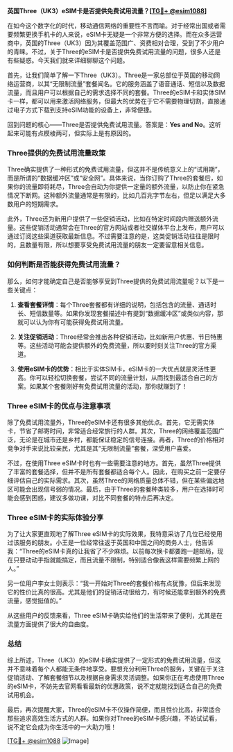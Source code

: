 **英国Three（UK3）eSIM卡是否提供免费试用流量？[[TG💪+ @esim1088](https://t.me/s/esim1088)]**

在如今这个数字化的时代，移动通信网络的重要性不言而喻。对于经常出国或者需要频繁更换手机卡的人来说，eSIM卡无疑是一个非常方便的选择。而在众多运营商中，英国的Three（UK3）因为其覆盖范围广、资费相对合理，受到了不少用户的青睐。不过，关于Three的eSIM卡是否提供免费试用流量的问题，很多人还是有些疑惑。今天我们就来详细聊聊这个问题。

首先，让我们简单了解一下Three（UK3）。Three是一家总部位于英国的移动网络运营商，以其“无限制流量”套餐闻名。它的服务涵盖了语音通话、短信以及数据流量，而且用户可以根据自己的需求选择不同的套餐。Three的eSIM卡和实体SIM卡一样，都可以用来激活网络服务，但最大的优势在于它不需要物理切割，直接通过电子方式下载到支持eSIM功能的设备上，非常便捷。

回到问题的核心——Three是否提供免费试用流量。答案是：**Yes and No**。这听起来可能有点模棱两可，但实际上是有原因的。

### Three提供的免费试用流量政策

Three确实提供了一种形式的免费试用流量，但这并不是传统意义上的“试用期”，而是所谓的“数据缓冲区”或“安全网”。具体来说，当你订购了Three的套餐后，如果你的流量即将耗尽，Three会自动为你提供一定量的额外流量，以防止你在紧急情况下断网。这种额外流量通常是有限的，比如几百兆字节左右，但足以满足大多数用户的短期需求。

此外，Three还为新用户提供了一些促销活动，比如在特定时间段内赠送额外流量。这些促销活动通常会在Three的官方网站或者社交媒体平台上发布，用户可以通过订阅这些渠道获取最新信息。不过需要注意的是，这类促销活动往往是限时的，且数量有限，所以想要享受免费试用流量的朋友一定要留意相关信息。

### 如何判断是否能获得免费试用流量？

那么，如何才能确定自己是否能够享受到Three提供的免费试用流量呢？以下是一些关键点：

1. **查看套餐详情**：每个Three套餐都有详细的说明，包括包含的流量、通话时长、短信数量等。如果你发现套餐描述中有提到“数据缓冲区”或类似内容，那就可以认为你有可能获得免费试用流量。

2. **关注促销活动**：Three经常会推出各种促销活动，比如新用户优惠、节日特惠等。这些活动可能会提供额外的免费流量，所以要时刻关注Three的官方渠道。

3. **使用eSIM卡的优势**：相比于实体SIM卡，eSIM卡的一大优点就是灵活性更高。你可以轻松切换套餐，尝试不同的流量计划，从而找到最适合自己的方案。如果某个套餐刚好有免费试用流量的活动，那你就赚到了！

### Three eSIM卡的优点与注意事项

除了免费试用流量外，Three的eSIM卡还有很多其他优点。首先，它无需实体卡，节省了邮寄时间，非常适合经常旅行的人群。其次，Three的网络覆盖范围广泛，无论是在城市还是乡村，都能保证稳定的信号连接。再者，Three的价格相对竞争对手来说比较亲民，尤其是其“无限制流量”套餐，深受用户喜爱。

不过，在使用Three eSIM卡时也有一些需要注意的地方。首先，虽然Three提供了丰富的套餐选择，但并不是所有套餐都适合每个人。因此，在购买之前一定要仔细评估自己的实际需求。其次，虽然Three的网络质量总体不错，但在某些偏远地区可能会出现信号弱的情况。最后，由于Three的套餐种类较多，用户在选择时可能会感到困惑，建议多做功课，对比不同套餐的特点后再决定。

### Three eSIM卡的实际体验分享

为了让大家更直观地了解Three eSIM卡的实际效果，我特意采访了几位已经使用过该服务的朋友。小王是一位经常往返于英国和中国之间的商务人士，他告诉我：“Three的eSIM卡真的让我省了不少麻烦。以前每次换卡都要跑一趟邮局，现在只要动动手指就能搞定，而且流量不限制，特别适合像我这样需要频繁上网的人。”

另一位用户李女士则表示：“我一开始对Three的套餐价格有点犹豫，但后来发现它的性价比真的很高。尤其是他们的促销活动很给力，有时候还能拿到额外的免费流量，感觉挺值的。”

从这些用户的反馈来看，Three eSIM卡确实给他们的生活带来了便利，尤其是在流量方面提供了很大的自由度。

### 总结

综上所述，Three（UK3）的eSIM卡确实提供了一定形式的免费试用流量，但这并不意味着每个人都能无条件地享受。要想充分利用Three的服务，关键在于关注促销活动、了解套餐细节以及根据自身需求灵活调整。如果你正在考虑使用Three的eSIM卡，不妨先去官网看看最新的优惠政策，说不定就能找到适合自己的免费试用机会。

最后，再次提醒大家，Three的eSIM卡不仅操作简便，而且性价比高，非常适合那些追求高效生活方式的人群。如果你对Three的eSIM卡感兴趣，不妨试试看，说不定它会成为你生活中的一大助力哦！

[[TG💪+ @esim1088](https://t.me/s/esim1088) ![Image](https://i.postimg.cc/4NQfJmqS/Snipaste-2025-05-13-00-14-12.png)]